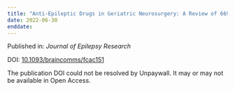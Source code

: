 ```yaml
---
title: "Anti-Epileptic Drugs in Geriatric Neurosurgery: A Review of 669 Neurosurgical Cases"
date: 2022-06-30
enddate:
---
```


Published in: *Journal of Epilepsy Research*

DOI: [10.1093/braincomms/fcac151](https://doi.org/10.1093/braincomms/fcac151)

The publication DOI could not be resolved by Unpaywall. It may or may not be available in Open Access.


